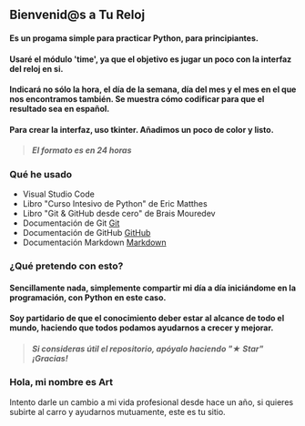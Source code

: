 ## Bienvenid@s a Tu Reloj

#### Es un progama simple para practicar Python, para principiantes.

#### Usaré el módulo 'time', ya que el objetivo es jugar un poco con la interfaz del reloj en si.
#### Indicará no sólo la hora, el día de la semana, día del mes y el mes en el que nos encontramos también. Se muestra cómo codificar para que el resultado sea en español.

#### Para crear la interfaz, uso tkinter. Añadimos un poco de color y listo.

> ##### El formato es en 24 horas

### Qué he usado

 - Visual Studio Code
 - Libro "Curso Intesivo de Python" de Eric Matthes
 - Libro "Git & GitHub desde cero" de Brais Mouredev
 - Documentación de Git [Git](https://git-scm.com)
 - Documentación de GitHub [GitHub](https://docs.github.com/es)
 - Documentación Markdown [Markdown](https://markdown.es)

### ¿Qué pretendo con esto?

#### Sencillamente nada, simplemente compartir mi día a día iniciándome en la programación, con Python en este caso. 
#### Soy partidario de que el conocimiento deber estar al alcance de todo el mundo, haciendo que todos podamos ayudarnos a crecer y mejorar.

> ##### Si consideras útil el repositorio, apóyalo haciendo "★ Star" ¡Gracias!

### Hola, mi nombre es Art

Intento darle un cambio a mi vida profesional desde hace un año, si quieres subirte al carro y ayudarnos mutuamente, este es tu sitio.
